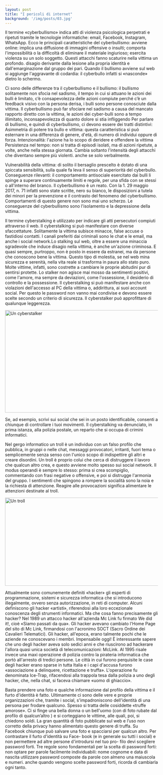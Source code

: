 ```yaml
---
layout: post
title: "I pericoli di internet"
background: '/img/posts/03.jpg'
---
```


Il termine «cyberbullismo» indica atti di violenza psicologica perpetrati e ripetuti tramite le tecnologie informatiche: email, Facebook, Instagram, WhatsApp.
Ecco le principali caratteristiche del cyberbullismo:
avviene online: implica una diffusione di immagini offensive o insulti;
comporta l'impossibilità o la difficoltà di eliminare il materiale ingiurioso;
esercita violenza su un solo soggetto. Questi attacchi fanno scaturire nella vittima un profondo. disagio derivante dalla lesione alla propria identità e dall'emarginazione dal gruppo dei pari. Quando il bullismo avviene sul web si aggiunge l'aggravante di codardia: il cyberbullo infatti si «nasconde» dietro lo schermo.

Ci sono delle differenze tra il cyberbullismo e il bullismo:
il bullismo solitamente non sfocia nel sadismo, il tempo in cui si attuano le azioni dei bulli è limitato, c’è consapevolezza delle azioni compiute perché c’è un feedback visivo con la persona derisa, i bulli sono persone conosciute dalla vittima. Il cyberbullismo può far sfociare nel sadismo a causa del mancato rapporto diretto con la vittima, le azioni dei cyber-bulli  sono a tempo illimitato, inconsapevolezza di quanto dolore si stia infliggendo 
Per parlare di bullismo, e quindi di cyberbullismo, ci devono essere dei tratti distintivi:
Asimmetria di potere tra bullo e vittima: questa caratteristica si può esternare in una differenza di genere, d'età, di numero di individui oppure di forza.
Intenzionalità: l'azione ha lo scopo di deridere e offendere la vittima
Persistenza nel tempo: non si tratta di episodi isolati, ma di azioni ripetute, a volte, anche nella stessa giornata. Cambia
soltanto l'intensità degli attacchi che diventano sempre più violenti. anche se solo verbalmente.

Vulnerabilità della vittima: di solito il bersaglio prescelto è dotato di una spiccata sensibilità, sulla quale fa leva il senso di superiorità del cyberbullo.
Conseguenze rilevanti: il comportamento antisociale esercitato dai bulli li spinge a superare continuamente limiti e regole, per una sfida con se stessi o all'interno del branco.
Il cyberbullismo è un reato. Con la 1. 29 maggio 2017, n. 71 infatti sono state scritte, nero su bianco, le disposizioni a tutela dei minori per la prevenzione e il contrasto del fenomeno del cyberbullismo.
Comportamenti di questo genere non sono mai uno scherzo. Le conseguenze del cyberbullismo sono l'isolamento e la depressione della vittima.

Il termine cyberstalking è utilizzato per indicare gli atti persecutori compiuti attraverso il web. Il cyberstalking si può manifestare con diverse sfaccettature. Solitamente la vittima subisce minacce, false accuse o fastidiosi contatti. I
canali preferiti dai criminali sono le chat e le email, ma anche i social network.Lo stalking sul web, oltre a essere una minaccia sgradevole che
induce disagio nella vittima, è anche un'azione criminosa. E quasi sempre, purtroppo, non è posto in essere da estranei, ma da persone che conoscono bene la vittima. Questo tipo di molestia, se nel web mina sicurezza e serenità, nella vita reale si trasforma in paura allo stato puro. Molte vittime, infatti, sono costrette a cambiare le proprie abitudini pur di sentirsi protette. Lo stalker non agisce mai mosso da sentimenti positivi, come l'amore, ma sempre da deviazioni, come l'ossessione, il desiderio di controllo e la possessione. Il cyberstalking si può manifestare anche con violazioni dell'accesso al PC della vittima o, addirittura, ai suoi account social. Per
questo le password non vanno mai condivise e devono essere
scelte secondo un criterio di sicurezza. Il cyberstalker può approfittare di qualunque leggerezza.

<img src="https://bullismoonline.it/wp-content/uploads/2018/01/stalking-man.jpg" width="600" height="337" alt="Un cyberstalker"/>

Se, ad esempio, scrivi sui social che sei in un posto identificabile, consenti a chiunque di controllare i tuoi movimenti.
Il cyberstalking va denunciato, in prima istanza, alla polizia postale, un reparto che si occupa di crimini informatici.

Nel gergo informatico un troll è un individuo con un falso profilo che pubblica, in gruppi o nelle chat, messaggi provocatori, irritanti, fuori tema o semplicemente senza senso con l'unico
scopo di indispettire gli altri e creare disordini.
Un troll è proprio colui che cerca di distruggere il lavoro che qualcun altro crea, e questo avviene molto spesso sui social network. Il modus operandi è sempre lo stesso: prima si crea scompiglio, commentando con
frasi negative o offensive, e poi si distrugge l'armonia del gruppo. I sentimenti che spingono a rompere la socialità sono la noia e la richiesta di attenzione. Reagire alle provocazioni significa alimentare le attenzioni destinate al troll.

<img src="https://i0.wp.com/www.sentieriselvaggi.it/wp-content/uploads/2016/11/TROLLS_simpatia.jpg" width="600" height="290" alt="Un troll"/>

Attualmente sono comunemente definiti «hacker» gli esperti di programmazione, sistemi e sicurezza informatica che si introducono illegalmente, ovvero senza autorizzazione, in reti di computer. Alcuni definiscono gli hacker «artisti», riferendosi alla loro eccezionale conoscenza degli strumenti informatici. Ma che cosa fanno precisamente gli hacker?
Nel 1989 un attacco hacker all'azienda Mc Link fu firmato We did it!, cioè «Siamo passati da qua». Gli hacker avevano cambiato l'Home Page del sito di Mc Link, firmandosi con l'acronimo
SOCT (Sacro Ordine dei Cavalieri Telematici). Gli hacker,
all'epoca, erano talmente pochi che le aziende ne conoscevano i
membri. Impensabile oggi! È interessante sapere che uno degli
hacker aveva solo sedici anni e che riuscirono ad hackerare l'allora quasi unica società di telecomunicazioni: McLink. Al 1995 risale invece una maxi operazione di polizia contro la
pirateria informatica che portò all'arresto di tredici persone. Le città in cui furono perquisite le case degli hacker erano sparse in tutta Italia e i capi d'accusa furono «associazione a delinquere,
ricettazione e truffa». L'operazione fu denominata Ice-Trap, rifacendosi alla trappola tesa dalla polizia a uno degli hacker, che, nella chat, si faceva chiamare «uomo di ghiaccio».

Basta prendere una foto e qualche informazione dal profilo della vittima e il furto d'identità è fatto. Ultimamente ci sono delle vere e proprie organizzazioni che, tramite i social, s'impadroniscono dell'identità di una persona per frodare qualcuno. Spesso si tratta delle cosiddette «truffe amorose». Ci si finge una bella donna o un bell'uomo (con di foto rubate dal profilo di qualcun’altro ) e si corteggiano le vittime, alle quali, poi, si chiedono soldi. La gran quantità di foto pubblicate sul web e l’uso non corretto della privacy hanno alimentato questo genere di truffa. Su Facebook chiunque può salvare una foto e spacciarsi per qualcun altro. Per contrastare il furto d'identità su Face- book (e in generale su tutti i social) e non permettere ad altre persone d'introdursi nel tuo pro- filo devi scegliere password forti. Tre regole sono fondamentali per la scelta di password forti: non optare per parole facilmente individuabili: nome cognome e data di nascita utilizzare password composte da parole con almeno una maiuscola e numeri. anche quando vengono scelte password forti, ricorda di cambiarla ogni tanto.